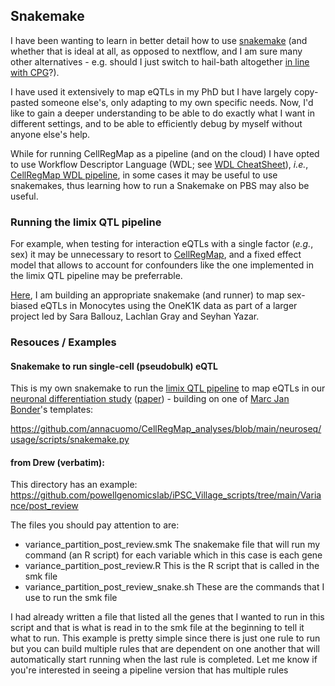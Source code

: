 ## Snakemake

I have been wanting to learn in better detail how to use [snakemake](https://snakemake.readthedocs.io/en/stable/) (and whether that is ideal at all, as opposed to nextflow, and I am sure many other alternatives - e.g. should I just switch to hail-bath altogether [in line with CPG](https://github.com/populationgenomics/team-docs/blob/main/hail_batch_dev.md)?).

I have used it extensively to map eQTLs in my PhD but I have largely copy-pasted someone else's, only adapting to my own specific needs.
Now, I'd like to gain a deeper understanding to be able to do exactly what I want in different settings, and to be able to efficiently debug by myself without anyone else's help.

While for running CellRegMap as a pipeline (and on the cloud) I have opted to use Workflow Descriptor Language (WDL; see [WDL CheatSheet](cheatsheet_wdl.md)), _i.e._, [CellRegMap WDL pipeline](), in some cases it may be useful to use snakemakes, thus learning how to run a Snakemake on PBS may also be useful.

### Running the limix QTL pipeline 

For example, when testing for interaction eQTLs with a single factor (_e.g._, sex) it may be unnecessary to resort to [CellRegMap](), and a fixed effect model that allows to account for confounders like the one implemented in the limix QTL pipeline may be preferrable.

[Here](), I am building an appropriate snakemake (and runner) to map sex-biased eQTLs in Monocytes using the OneK1K data as part of a larger project led by Sara Ballouz, Lachlan Gray and Seyhan Yazar.

### Resouces / Examples 

#### Snakemake to run single-cell (pseudobulk) eQTL

This is my own snakemake to run the [limix QTL pipeline](https://github.com/single-cell-genetics/limix_qtl) to map eQTLs in our [neuronal differentiation study](https://github.com/single-cell-genetics/singlecell_neuroseq_paper) ([paper](https://www.nature.com/articles/s41588-021-00801-6)) - building on one of [Marc Jan Bonder](https://twitter.com/mjbonder)'s templates:

https://github.com/annacuomo/CellRegMap_analyses/blob/main/neuroseq/usage/scripts/snakemake.py

#### from Drew (verbatim):

This directory has an example: https://github.com/powellgenomicslab/iPSC_Village_scripts/tree/main/Variance/post_review

The files you should pay attention to are:
* variance_partition_post_review.smk The snakemake file that will run my command (an R script) for each variable which in this case is each gene
* variance_partition_post_review.R This is the R script that is called in the smk file
* variance_partition_post_review_snake.sh These are the commands that I use to run the smk file

I had already written a file that listed all the genes that I wanted to run in this script and that is what is read in to the smk file at the beginning to tell it what to run. 
This example is pretty simple since there is just one rule to run but you can build multiple rules that are dependent on one another that will automatically start running when the last rule is completed. 
Let me know if you're interested in seeing a pipeline version that has multiple rules
